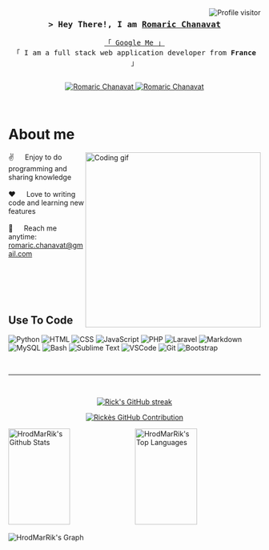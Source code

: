 <!--
<h2 align="center">
  Welcome to HrodMarRik's World!
  <img src="https://media.giphy.com/media/hvRJCLFzcasrR4ia7z/giphy.gif" width="28">
</h2>
-->

<!--
<p align="center">
  <a href="https://github.com/HrodMarRik"><img src="https://readme-typing-svg.herokuapp.com/?lines=Self%20Taught%20Programmer;Front%20End%20Developer;1.5%2B%20years%20of%20coding%20experience;Always%20learning%20new%20things&center=true&width=380&height=45"></a>
</p>

 -->

<a href="https://komarev.com/ghpvc/?username=HrodMarRik">
  <img align="right" src="https://komarev.com/ghpvc/?username=HrodMarRik&label=Visitors&color=0e75b6&style=flat" alt="Profile visitor" />
</a>



<!-- Intro  -->
<h3 align="center">
        <samp>&gt; Hey There!, I am
                <b><a target="_blank" href="#">Romaric Chanavat</a></b>
        </samp>
</h3>


<p align="center"> 
  <samp>
    <a href="https://www.google.com/search?q=Romaric Chanavat">「 Google Me 」</a>
    <br>
    「 I am a full stack web application developer from <b>France</b> 」
    <br>
    <br>
  </samp>
</p>

<p align="center">
 <!-- <a href="https://alsiam.com" target="blank">
  <img src="https://img.shields.io/badge/Website-DC143C?style=for-the-badge&logo=medium&logoColor=white" alt="Romaric Chanavat" />
 </a> -->
 <a href="https://www.linkedin.com/in/romaric-chanavat-009935221/" target="_blank">
  <img src="https://img.shields.io/badge/LinkedIn-0077B5?style=for-the-badge&logo=linkedin&logoColor=white" alt="Romaric Chanavat"/>
 </a>
 <!-- <a href="https://dev.to/HrodMarRik" target="_blank">
  <img src="https://img.shields.io/badge/dev.to-0A0A0A?style=for-the-badge&logo=dev.to&logoColor=white" alt="Romaric Chanavat" />
 </a> -->
 <a href="https://x.com/ChanavatRomaric" target="_blank">
  <img src="https://img.shields.io/badge/Twitter-1DA1F2?style=for-the-badge&logo=twitter&logoColor=white" alt="Romaric Chanavat" />
 </a>


</p>
<br />

<!-- About Section -->
 # About me
 
<p>
 <img align="right" width="350" src="/assets/programmer.gif" alt="Coding gif" />
  
 ✌️ &emsp; Enjoy to do programming and sharing knowledge <br/><br/>
 ❤️ &emsp; Love to writing code and learning new features<br/><br/>
 📧 &emsp; Reach me anytime: romaric.chanavat@gmail.com<br/><br/>
 

</p>

<br/>
<br/>
<br/>

## Use To Code

![Python](https://img.shields.io/badge/Python-3776AB?style=for-the-badge&logo=python&logoColor=white)
![HTML](https://img.shields.io/badge/HTML-E34F26?style=for-the-badge&logo=html5&logoColor=white)
![CSS](https://img.shields.io/badge/CSS-1572B6?style=for-the-badge&logo=css3&logoColor=white)
![JavaScript](https://img.shields.io/badge/JavaScript-F7DF1E?style=for-the-badge&logo=javascript&logoColor=black)
![PHP](https://img.shields.io/badge/PHP-777BB4?style=for-the-badge&logo=php&logoColor=white)
![Laravel](https://img.shields.io/badge/Laravel-FF2D20?style=for-the-badge&logo=laravel&logoColor=white)
![Markdown](https://img.shields.io/badge/Markdown-000000?style=for-the-badge&logo=markdown&logoColor=white)
![MySQL](https://img.shields.io/badge/MySQL-4479A1?style=for-the-badge&logo=mysql&logoColor=white)
![Bash](https://img.shields.io/badge/Bash-4EAA25?style=for-the-badge&logo=gnu-bash&logoColor=white)
![Sublime Text](https://img.shields.io/badge/Sublime_Text-FF9800?style=for-the-badge&logo=sublime-text&logoColor=white)
![VSCode](https://img.shields.io/badge/VSCode-007ACC?style=for-the-badge&logo=visual-studio-code&logoColor=white)
![Git](https://img.shields.io/badge/Git-F05032?style=for-the-badge&logo=git&logoColor=white)
![Bootstrap](https://img.shields.io/badge/Bootstrap-7952B3?style=for-the-badge&logo=bootstrap&logoColor=white)


<br/>
<hr/>
<br/>

<p align="center">
  <a href="https://github.com/HrodMarRik">
    <img src="https://github-readme-streak-stats.herokuapp.com/?user=HrodMarRik&theme=radical&border=7F3FBF&background=0D1117" alt="Rick's GitHub streak"/>
  </a>
</p>

<p align="center">
  <a href="https://github.com/HrodMarRik">
    <img src="https://github-profile-summary-cards.vercel.app/api/cards/profile-details?username=HrodMarrik&theme=radical" alt="Rickès GitHub Contribution"/>
  </a>
</p>

<a> 
    <a href="https://github.com/HrodMarRik"><img alt="HrodMarRik's Github Stats" src="https://denvercoder1-github-readme-stats.vercel.app/api?username=HrodMarRik&show_icons=true&count_private=true&theme=react&border_color=7F3FBF&bg_color=0D1117&title_color=F85D7F&icon_color=F8D866" height="192px" width="49.5%"/></a>
  <a href="https://github.com/HrodMarRik"><img alt="HrodMarRik's Top Languages" src="https://denvercoder1-github-readme-stats.vercel.app/api/top-langs/?username=HrodMarRik&langs_count=8&layout=compact&theme=react&border_color=7F3FBF&bg_color=0D1117&title_color=F85D7F&icon_color=F8D866" height="192px" width="49.5%"/></a>
  <br/>
</a>


![HrodMarRik's Graph](https://github-readme-activity-graph.vercel.app/graph?username=HrodMarRik&custom_title=HrodMarRik%20GitHub%20Activity%20Graph&bg_color=0D1117&color=7F3FBF&line=7F3FBF&point=7F3FBF&area_color=FFFFFF&title_color=FFFFFF&area=true)
